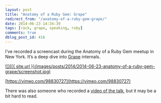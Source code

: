 ```yaml
---
layout: post
title: "Anatomy of a Ruby Gem: Grape"
redirect_from: "/anatomy-of-a-ruby-gem-grape/"
date: 2014-06-23 14:34:39
tags: [rack, grape, speaking, ruby]
comments: true
dblog_post_id: 416
---
```

I’ve recorded a screencast during the Anatomy of a Ruby Gem meetup in New York. It’s a deep dive into [Grape](https://github.com/ruby-grape/grape) internals.

<a href='http://vimeo.com/98830727'>
  ![]({{ site.url }}/images/posts/2014/2014-06-23-anatomy-of-a-ruby-gem-grape/screenshot.jpg)
</a>

[https://vimeo.com/98830727](https://vimeo.com/98830727)

There was also someone who recorded a [video of the talk](https://www.youtube.com/watch?v=pvR70ox_mJ4), but it may be a bit hard to read.
